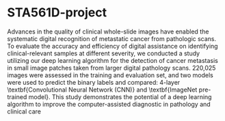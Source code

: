# STA561D-project
Advances in the quality of clinical whole-slide images have enabled the systematic digital recognition of metastatic cancer from pathologic scans. To evaluate the accuracy and efficiency of digital assistance on identifying clinical-relevant samples at different severity, we conducted a study utilizing our deep learning algorithm for the detection of cancer metastasis in small image patches taken from larger digital pathology scans. 220,025 images were assessed in the training and evaluation set, and two models were used to predict the binary labels and compared: 4-layer  \textbf{Convolutional Neural Network (CNN)} and  \textbf{ImageNet pre-trained model}. This study demonstrates the potential of a deep learning algorithm to improve the computer-assisted diagnostic in pathology and clinical care
